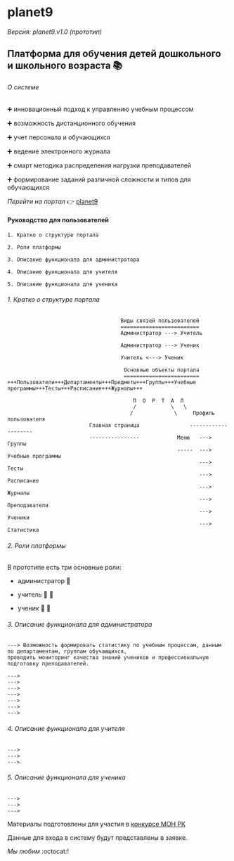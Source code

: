 # planet9
*Версия: planet9.v1.0 (прототип)*
## Платформа для обучения детей дошкольного и школьного возраста :books:
###### О системе
:heavy_plus_sign: инновационный подход к управлению учебным процессом

:heavy_plus_sign: возможность дистанционного обучения

:heavy_plus_sign: учет персонала и обучающихся

:heavy_plus_sign: ведение электронного журнала

:heavy_plus_sign: смарт методика распределения нагрузки преподавателей

:heavy_plus_sign: формирование заданий различной сложности и типов для обучающихся

  *Перейти на портал* :point_right: [planet9](https://zhus-dika.github.io/planet9/)
#### Руководство для пользователей
```
1. Кратко о структуре портала 

2. Роли платформы

3. Описание функционала для администратора

4. Описание функционала для учителя

5. Описание функционала для ученика
```
###### 1. Кратко о структуре портала 
```
                                    Виды связей пользователей
                                    =========================
                                    Администратор ---> Учитель 

                                    Администратор ---> Ученик 

                                    Учитель <---> Ученик

                                     Основные объекты портала
                                     ========================
+++Пользователи+++Департаменты+++Предметы+++Группы+++Учебные программы+++Тесты+++Расписание+++Журналы+++

                                        П  О  Р  Т  А  Л 
                                        /           \   \
                                       /             \     Профиль пользователя
                          Главная страница                --------------------
                          ----------------            Меню   ---> Группы
                                                      -----  ---> Учебные программы
                                                             ---> Тесты
                                                             ---> Расписание
                                                             ---> Журналы
                                                             ---> Преподаватели
                                                             ---> Ученики
                                                             ---> Статистика

```
###### 2. Роли платформы
В прототипе есть три основные роли: 
 - администратор :bust_in_silhouette:
 
 - учитель :man: :woman:
 
 - ученик :girl: :boy:
 ###### 3. Описание функционала для администратора
```
---> Возможность формировать статистику по учебным процессам, данным по департаментам, группам обучающихся, 
проводить мониторинг качества знаний учеников и профессиональную подготовку преподавателей.
```
```
--->
--->
--->
---> 
--->
--->
--->
```
  ###### 4. Описание функционала для учителя
```
---> 
--->
--->
```
  ###### 5. Описание функционала для ученика
```
---> 
--->
--->
```
 Материалы подготовлены для участия в [конкурсе МОН РК](http://silab.kz/challenge#!/tproduct/194829348-1498486363994)

Данные для входа в систему будут представлены в заявке.

*Мы любим* :octocat:!
